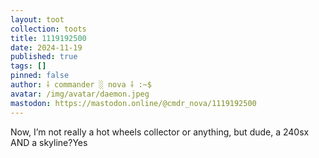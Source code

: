 ```yaml
---
layout: toot
collection: toots
title: 1119192500
date: 2024-11-19
published: true
tags: []
pinned: false
author: ⸸ commander ░ nova ⸸ :~$
avatar: /img/avatar/daemon.jpeg
mastodon: https://mastodon.online/@cmdr_nova/1119192500
---
```


Now, I’m not really a hot wheels collector or anything, but dude, a 240sx AND a skyline?Yes
